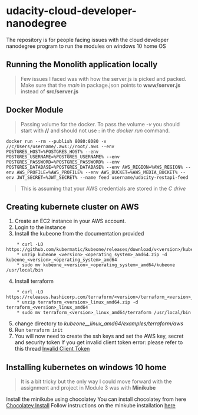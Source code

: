 # udacity-cloud-developer-nanodegree
The repository is for people facing issues with the cloud developer nanodegree program to run the modules on windows 10 home OS

## Running the Monolith application locally
> Few issues I faced was with how the server.js is picked and packed.
Make sure that the *main* in package.json points to **www/server.js** instead of **src/server.js**


## Docker Module
> Passing volume for the docker.
> To pass the volume *-v* you should start with **//** and should not use **:** in the *docker run* command.

 `docker run --rm --publish 8080:8080 -v //c/Users/username/.aws://root/.aws --env POSTGRES_HOST=%POSTGRES_HOST% --env POSTGRES_USERNAME=%POSTGRES_USERNAME% --env POSTGRES_PASSWORD=%POSTGRES_PASSWORD% --env POSTGRES_DATABASE=%POSTGRES_DATABASE% --env AWS_REGION=%AWS_REGION% --env AWS_PROFILE=%AWS_PROFILE% --env AWS_BUCKET=%AWS_MEDIA_BUCKET% --env JWT_SECRET=%JWT_SECRET% --name feed username/udacity-restapi-feed`
 
 > This is assuming that your AWS credentials are stored in the _C drive_
 
 ## Creating kubernete cluster on AWS
 1. Create an EC2 instance in your AWS account.
 2. Login to the instance
 3. Install the kubeone from the documentation provided 
 ```
     * curl -LO https://github.com/kubermatic/kubeone/releases/download/v<version>/kubeone_<version>_<operating_system>_amd64.zip
     * unzip kubeone_<version>_<operating_system>_amd64.zip -d kubeone_<version>_<operating_system>_amd64
     * sudo mv kubeone_<version>_<operating_system>_amd64/kubeone /usr/local/bin
```
4. Install terraform 
```
    * curl -LO https://releases.hashicorp.com/terraform/<version>/terraform_<version>_linux_amd64.zip
    * unzip terraform_<version>_linux_amd64.zip -d terraform_<version>_linux_amd64
    * sudo mv terraform_<version>_linux_amd64/terraform /usr/local/bin
```
5. change directory to *kubeone_<version>_linux_amd64/examples/terraform/aws*
6. Run `terraform init`
7. You will now need to create the ssh keys and set the AWS key, secret and security token
   If you get invalid client token error: please refer to this thread [Invalid Client Token](https://stackoverflow.com/questions/50121871/invalidclienttokenid-error-when-running-terraform-plan-apply)
 
 
 ## Installing kubernetes on windows 10 home
 > It is a bit tricky but the only way I could move forward with the assignment and project in Module 3 was with **Minikube**
 
 Install the minikube using chocolatey
 You can install chocolatey from here [Chocolatey Install](https://chocolatey.org/install)
 Follow instructions on the minkube installation [here](https://kubernetes.io/docs/tasks/tools/install-minikube/)
 
